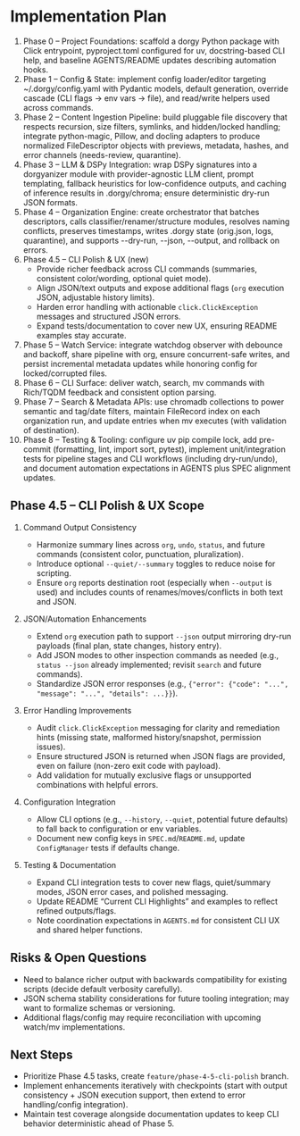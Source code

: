# Implementation Plan

1. Phase 0 – Project Foundations: scaffold a dorgy Python package with Click entrypoint, pyproject.toml configured for uv, docstring-based CLI help, and baseline AGENTS/README updates describing automation hooks.
2. Phase 1 – Config & State: implement config loader/editor targeting ~/.dorgy/config.yaml with Pydantic models, default generation, override cascade (CLI flags → env vars → file), and read/write helpers used across commands.
3. Phase 2 – Content Ingestion Pipeline: build pluggable file discovery that respects recursion, size filters, symlinks, and hidden/locked handling; integrate python-magic, Pillow, and docling adapters to produce normalized FileDescriptor objects with previews, metadata, hashes, and error channels (needs-review, quarantine).
4. Phase 3 – LLM & DSPy Integration: wrap DSPy signatures into a dorgyanizer module with provider-agnostic LLM client, prompt templating, fallback heuristics for low-confidence outputs, and caching of inference results in .dorgy/chroma; ensure deterministic dry-run JSON formats.
5. Phase 4 – Organization Engine: create orchestrator that batches descriptors, calls classifier/renamer/structure modules, resolves naming conflicts, preserves timestamps, writes .dorgy state (orig.json, logs, quarantine), and supports --dry-run, --json, --output, and rollback on errors.
6. Phase 4.5 – CLI Polish & UX (new)
   - Provide richer feedback across CLI commands (summaries, consistent color/wording, optional quiet mode).
   - Align JSON/text outputs and expose additional flags (`org` execution JSON, adjustable history limits).
   - Harden error handling with actionable `click.ClickException` messages and structured JSON errors.
   - Expand tests/documentation to cover new UX, ensuring README examples stay accurate.
7. Phase 5 – Watch Service: integrate watchdog observer with debounce and backoff, share pipeline with org, ensure concurrent-safe writes, and persist incremental metadata updates while honoring config for locked/corrupted files.
8. Phase 6 – CLI Surface: deliver watch, search, mv commands with Rich/TQDM feedback and consistent option parsing.
9. Phase 7 – Search & Metadata APIs: use chromadb collections to power semantic and tag/date filters, maintain FileRecord index on each organization run, and update entries when mv executes (with validation of destination).
10. Phase 8 – Testing & Tooling: configure uv pip compile lock, add pre-commit (formatting, lint, import sort, pytest), implement unit/integration tests for pipeline stages and CLI workflows (including dry-run/undo), and document automation expectations in AGENTS plus SPEC alignment updates.

## Phase 4.5 – CLI Polish & UX Scope

1. Command Output Consistency
   - Harmonize summary lines across `org`, `undo`, `status`, and future commands (consistent color, punctuation, pluralization).
   - Introduce optional `--quiet/--summary` toggles to reduce noise for scripting.
   - Ensure `org` reports destination root (especially when `--output` is used) and includes counts of renames/moves/conflicts in both text and JSON.

2. JSON/Automation Enhancements
   - Extend `org` execution path to support `--json` output mirroring dry-run payloads (final plan, state changes, history entry).
   - Add JSON modes to other inspection commands as needed (e.g., `status --json` already implemented; revisit `search` and future commands).
   - Standardize JSON error responses (e.g., `{"error": {"code": "...", "message": "...", "details": ...}}`).

3. Error Handling Improvements
   - Audit `click.ClickException` messaging for clarity and remediation hints (missing state, malformed history/snapshot, permission issues).
   - Ensure structured JSON is returned when JSON flags are provided, even on failure (non-zero exit code with payload).
   - Add validation for mutually exclusive flags or unsupported combinations with helpful errors.

4. Configuration Integration
   - Allow CLI options (e.g., `--history`, `--quiet`, potential future defaults) to fall back to configuration or env variables.
   - Document new config keys in `SPEC.md`/`README.md`, update `ConfigManager` tests if defaults change.

5. Testing & Documentation
   - Expand CLI integration tests to cover new flags, quiet/summary modes, JSON error cases, and polished messaging.
   - Update README “Current CLI Highlights” and examples to reflect refined outputs/flags.
   - Note coordination expectations in `AGENTS.md` for consistent CLI UX and shared helper functions.

## Risks & Open Questions
- Need to balance richer output with backwards compatibility for existing scripts (decide default verbosity carefully).
- JSON schema stability considerations for future tooling integration; may want to formalize schemas or versioning.
- Additional flags/config may require reconciliation with upcoming watch/mv implementations.

## Next Steps
- Prioritize Phase 4.5 tasks, create `feature/phase-4-5-cli-polish` branch.
- Implement enhancements iteratively with checkpoints (start with output consistency + JSON execution support, then extend to error handling/config integration).
- Maintain test coverage alongside documentation updates to keep CLI behavior deterministic ahead of Phase 5.
